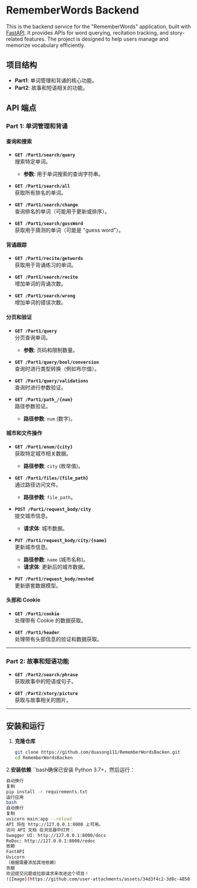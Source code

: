 # RememberWords Backend

This is the backend service for the "RememberWords" application, built with [FastAPI](https://fastapi.tiangolo.com/). It provides APIs for word querying, recitation tracking, and story-related features. The project is designed to help users manage and memorize vocabulary efficiently.

## 项目结构
- **Part1**: 单词管理和背诵的核心功能。
- **Part2**: 故事和短语相关的功能。

## API 端点

### Part 1: 单词管理和背诵

#### 查询和搜索
- **`GET /Part1/search/query`**  
  搜索特定单词。  
  - **参数**: 用于单词搜索的查询字符串。

- **`GET /Part1/search/all`**  
  获取所有排名的单词。

- **`GET /Part1/search/change`**  
  查询排名的单词（可能用于更新或排序）。

- **`GET /Part1/search/gussWord`**  
  获取用于猜测的单词（可能是 "guess word"）。

#### 背诵跟踪
- **`GET /Part1/recite/getwords`**  
  获取用于背诵练习的单词。

- **`GET /Part1/search/recite`**  
  增加单词的背诵次数。

- **`GET /Part1/search/wrong`**  
  增加单词的错误次数。

#### 分页和验证
- **`GET /Part1/query`**  
  分页查询单词。  
  - **参数**: 页码和限制数量。

- **`GET /Part1/query/bool/conversion`**  
  查询时进行类型转换（例如布尔值）。

- **`GET /Part1/query/validations`**  
  查询时进行参数验证。

- **`GET /Part1/path_/{num}`**  
  路径参数验证。  
  - **路径参数**: `num` (数字)。

#### 城市和文件操作
- **`GET /Part1/enum/{city}`**  
  获取特定城市相关数据。  
  - **路径参数**: `city` (枚举值)。

- **`GET /Part1/files/{file_path}`**  
  通过路径访问文件。  
  - **路径参数**: `file_path`。

- **`POST /Part1/request_body/city`**  
  提交城市信息。  
  - **请求体**: 城市数据。

- **`PUT /Part1/request_body/city/{name}`**  
  更新城市信息。  
  - **路径参数**: `name` (城市名称)。  
  - **请求体**: 更新后的城市数据。

- **`PUT /Part1/request_body/nested`**  
  更新嵌套数据模型。

#### 头部和 Cookie
- **`GET /Part1/cookie`**  
  处理带有 Cookie 的数据获取。

- **`GET /Part1/header`**  
  处理带有头部信息的验证和数据获取。

---

### Part 2: 故事和短语功能

- **`GET /Part2/search/phrase`**  
  获取故事中的短语或句子。

- **`GET /Part2/story/picture`**  
  获取与故事相关的图片。

---

## 安装和运行

1. **克隆仓库**
   ```bash
   git clone https://github.com/duasong111/RememberWordsBacken.git
   cd RememberWordsBacken

2.**安装依赖** 
 ``bash确保已安装 Python 3.7+，然后运行：
 ```bash
自动换行
复制
pip install -r requirements.txt
运行应用
bash
自动换行
复制
uvicorn main:app --reload
API 将在 http://127.0.0.1:8000 上可用。
访问 API 文档 在浏览器中打开：
Swagger UI: http://127.0.0.1:8000/docs
ReDoc: http://127.0.0.1:8000/redoc
依赖
FastAPI
Uvicorn
（根据需要添加其他依赖）
贡献
欢迎提交问题或拉取请求来改进这个项目！
![Image](https://github.com/user-attachments/assets/34d3f4c2-3d0c-4850-b326-48bb668e540f)
